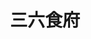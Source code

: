 ---
title: "三六食府"
description: "三六食府"
layout: shop
keywords:
  - 美食競賽
  - 台灣美食
  - 美食精選
datePublished: "2025-06-30"
dateModified: "2025-07-02"
city: "台北市"
district: "大安區"
address: "台北市大安區師大路92巷13號"
phone: "0227785899"
geo: "25.022770935500752, 121.52747976160077"
google_map: "https://maps.app.goo.gl/ugsFgGTdWaN53mbb8"
footinder: "https://footinder.com.tw/%E5%8F%B0%E5%8C%97%E5%B8%82%E5%A4%A7%E5%AE%89%E5%8D%80/7857/"
official: "https://www.facebook.com/36kitchen/"
award:
  - name: "500盤"
    year: "2024"
    entries:
      - dishes:
          - "花膠火瞳砂鍋燉土雞"
          - "芝麻脆鱔"
          - "香酥芋泥鴨"

---